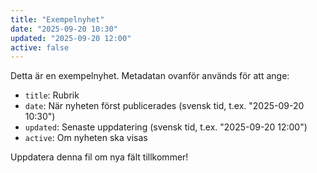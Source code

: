 ```yaml
---
title: "Exempelnyhet"
date: "2025-09-20 10:30"
updated: "2025-09-20 12:00"
active: false
---
```

Detta är en exempelnyhet. Metadatan ovanför används för att ange:
- `title`: Rubrik
- `date`: När nyheten först publicerades (svensk tid, t.ex. "2025-09-20 10:30")
- `updated`: Senaste uppdatering (svensk tid, t.ex. "2025-09-20 12:00")
- `active`: Om nyheten ska visas

Uppdatera denna fil om nya fält tillkommer!